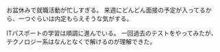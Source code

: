 お盆休みで就職活動が忙しすぎる。
来週にどんどん面接の予定が入ってるから、一つぐらいは内定もらえそうな気がする。


ITパスポートの学習は順調に進んでいる。
一回過去のテストをやってみたが、テクノロジー系はなんとなくで解けるのが理解できた。
